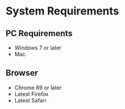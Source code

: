 # System Requirements

## PC Requirements

* Windows 7 or later
* Mac

## Browser

* Chrome 89 or later
* Latest Firefox
* Latest Safari

